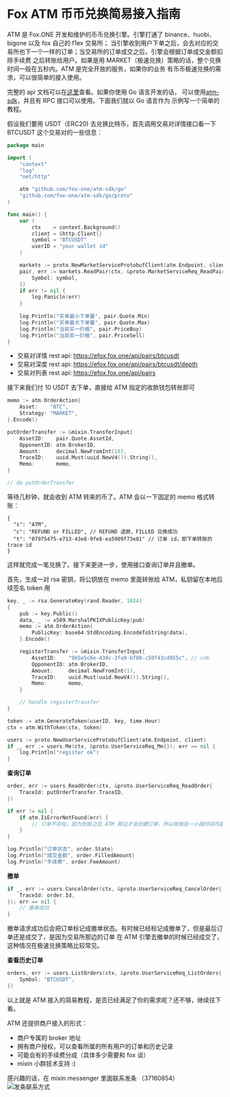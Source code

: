 # Fox ATM 币币兑换简易接入指南

ATM 是 Fox.ONE 开发和维护的币币兑换引擎。引擎打通了 binance、huobi、bigone 以及 fox 自己的 f1ex 交易所；
当引擎收到用户下单之后，会去对应的交易所也下一个一样的订单；当交易所的订单成交之后，引擎会根据订单成交金额扣除手续费
之后转账给用户。如果是用 MARKET（极速兑换）策略的话，整个兑换时间一般在五秒内。ATM 是完全开放的服务，如果你的业务
有币币极速兑换的需求，可以很简单的接入使用。

完整的 api 文档可以在[这里](https://github.com/fox-one/atm-sdk/docs/api.md)查看。如果你使用 Go 语言开发的话，
可以使用[atm-sdk](https://github.com/fox-one/atm-sdk/go)，并且有 RPC 接口可以使用。下面我们就以 Go 语言作为
示例写一个简单的教程。

假设我们要用 USDT（ERC20) 去兑换比特币，首先调用交易对详情接口看一下 BTCUSDT 这个交易对的一些信息：

```go
package main

import (
	"context"
	"log"
	"net/http"

	atm "github.com/fox-one/atm-sdk/go"
	"github.com/fox-one/atm-sdk/go/proto"
)

func main() {
	var (
		ctx    = context.Background()
		client = &http.Client{}
		symbol = "BTCUSDT"
        userID = "your wallet id"
	)

	markets := proto.NewMarketServiceProtobufClient(atm.Endpoint, client)
	pair, err := markets.ReadPair(ctx, &proto.MarketServiceReq_ReadPair{
		Symbol: symbol,
	})
	if err != nil {
		log.Panicln(err)
	}
    
    log.Println("买单最小下单量", pair.Quote.Min)
	log.Println("买单最大下单量", pair.Quote.Max)
	log.Println("当前买一价格", pair.PriceBuy)
	log.Println("当前卖一价格", pair.PriceSell)
}
```

* 交易对详情 rest api: https://efox.fox.one/api/pairs/btcusdt
* 交易对深度 rest api: https://efox.fox.one/api/pairs/btcusdt/depth
* 交易对列表 rest api: https://efox.fox.one/api/pairs

接下来我们付 10 USDT 去下单，直接给 ATM 指定的收款钱包转账即可

```go
memo := atm.OrderAction{
    Asset:    "BTC",
    Strategy: "MARKET",
}.Encode()

putOrderTransfer := &mixin.TransferInput{
    AssetID:    pair.Quote.AssetId,
    OpponentID: atm.BrokerID,
    Amount:     decimal.NewFromInt(10),
    TraceID:    uuid.Must(uuid.NewV4()).String(),
    Memo:       memo,
}

// do putOrderTransfer
```

等待几秒钟，就会收到 ATM 转来的币了。ATM 会以一下固定的 memo 格式转账：

```json5
{
  "s": "ATM",
  "c": "REFUND or FILLED", // REFUND 退款，FILLED 兑换成功
  "t": "07975475-e713-43e8-9fe8-ea5909f73e81" // 订单 id，即下单转账的 trace id
}
``` 

这样就完成一笔兑换了。接下来更进一步，使用接口查询订单并且撤单。

首先，生成一对 rsa 密钥，将公钥放在 memo 里面转账给 ATM，私钥留在本地后续签名 token 用

```go
key, _ := rsa.GenerateKey(rand.Reader, 1024)
{
    pub := key.Public()
    data, _ := x509.MarshalPKIXPublicKey(pub)
    memo := atm.OrderAction{
        PublicKey: base64.StdEncoding.EncodeToString(data),
    }.Encode()

    registerTransfer := &mixin.TransferInput{
        AssetID:    "965e5c6e-434c-3fa9-b780-c50f43cd955c", // cnb
        OpponentID: atm.BrokerID,
        Amount:     decimal.NewFromInt(1),
        TraceID:    uuid.Must(uuid.NewV4()).String(),
        Memo:       memo,
    }

    // handle registerTransfer
}

token := atm.GenerateToken(userID, key, time.Hour)
ctx = atm.WithToken(ctx, token)

users := proto.NewUserServiceProtobufClient(atm.Endpoint, client)
if _, err := users.Me(ctx, &proto.UserServiceReq_Me{}); err == nil {
    log.Println("register ok")
}
```

**查询订单**

```go
order, err := users.ReadOrder(ctx, &proto.UserServiceReq_ReadOrder{
    TraceId: putOrderTransfer.TraceID,
})

if err != nil {
    if atm.IsErrorNotFound(err) {
        // 订单不存在。因为到账之后 ATM 那边才会创建订单，所以转账后一小段时间内查询不到是正常的
    }
}

log.Println("订单状态", order.State)
log.Println("成交金额", order.FilledAmount)
log.Println("手续费", order.FeeAmount)
```

**撤单**

```go
if _, err := users.CancelOrder(ctx, &proto.UserServiceReq_CancelOrder{
    TraceId: order.Id,
}); err == nil {
    // 撤单成功
}
```

撤单请求成功后会把订单标记成撤单状态。有时候已经标记成撤单了，但是最后订单还是成交了，是因为交易所那边的订单
在 ATM 引擎去撤单的时候已经成交了，这种情况在极速兑换策略比较常见。

**查看历史订单**

```go
orders, err := users.ListOrders(ctx, &proto.UserServiceReq_ListOrders{
	Symbol: "BTCUSDT",
})
```

以上就是 ATM 接入的简易教程，是否已经满足了你的需求呢？还不够，继续往下看。

ATM 还提供商户接入的形式：

* 商户专属的 broker 地址
* 拥有商户授权，可以查看所属的所有用户的订单和历史记录
* 可能会有的手续费分成（具体多少需要和 fox 谈）
* mixin 小群技术支持 :)

感兴趣的话，在 mixin messenger 里面联系发条 （37160854）
![发条联系方式](https://mixin-assets-cn.zeromesh.net/mixin/attachments/1594816553-f4d35ea2e6f71b8e017e16b89e7d595034aa34591eeceb6c124160c067c4abbf)
